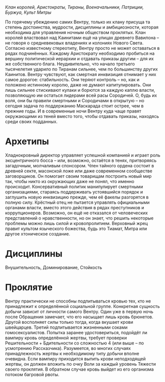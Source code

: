 *Клан королей, Аристократы, Тираны, Военачальники, Патриции, Буржуа, Культ Митры*

По горячему убеждению самих Вентру, только их клану присуща та степень достоинства, мудрости, дисциплины и амбициозности, которая необходима для управления ночным обществом проклятых. Клан королей властвовал над Каинитами ещё на улицах древнего Вавилона – не говоря о средневековых владениях и колониях Нового Света.
Согласно известному стереотипу, Вентру просто не может оставаться в рядах подчинённых. Каждому Аристократу необходимо пробиться на вершину политической иерархии и отдавать приказы другим – для их же собственного блага.
Неудивительно, что начало третьего тысячелетия ударило по Тиранам сильнее, чем по большинству других Каинитов. Вентру чувствуют, как смертная инквизиция отнимает у них самое дорогое: стабильность. Они теряют контроль – но, как и положено истинному королю, даже не думают капитулировать. Они лишь сильнее стискивают кулаки и борются за каждую каплю власти, позволяющую им остаться лидерами всей расы Сородичей.
О, будь их воля, они бы правили смертными и Сородичами в открытую – но сегодня задача по поддержанию Маскарада стоит острее, чем в прежние годы. И в современные ночи Вентру куда чаще правят окружающими из теней вместо того, чтобы отдавать приказы, находясь среди своих подданных.

# Архетипы

Хладнокровный директор управляет успешной компанией и играет роль эксцентричного босса – или, возможно, остаётся в тенях, притворяясь загадочным, молчаливым спонсором.
Член тайного ордена состоит в древней секте, масонской ложе или даже современном сообществе заговорщиков. Он помогает своим товарищам построить новый мир так, чтобы никто из окружающих даже не понял, что именно происходит.
Консервативный политик манипулирует смертными организациями, стараясь поддерживать устоявшийся порядок и заглушить новую инквизицию прежде, чем её факелы разгорятся в полную силу.
Крёстный отец не пытается управлять официальными органами власти, вместо этого действия в рядах преступников и коррупционеров. Возможно, он ещё не отказался от человеческих представлений о нравственности, но он знает, что решить некоторые проблемы можно лишь силой и кровопролитием.
Верховный жрец правит культом языческого божества, будь это Тиамат, Митра или другое хтоническое создание.

# Дисциплины

Внушительность, Доминирование, Стойкость

# Проклятие

Вентру практически не способны подпитываться кровью тех, кто не принадлежит к определённой социальной группе. Конкретная сущность добычи зависит от личности самого Вентру. Один уже в первую ночь после Обращения замечает, что его насыщает лишь кровь брюнетов. Другой восполняет силы только тогда, когда вкушает крови швейцарцев. Третий подпитывается жизненными соками гомосексуалистов.
Попытка заранее удостовериться, подойдёт ли вампиру кровь определённой жертвы, требует проверки Решительности + Бдительности со сложностью 4 (или выше – по усмотрению Рассказчика). Разумеется, во многих случаях принадлежность жертвы к необходимому типу добычи вполне очевидна. Если вампиру приходится выпить крови неподходящей жертвы, он должен вложить по очку Воли за каждый уровень Тяжести своего проклятия. В обратном случае кровь выйдет из его организма потоком багровой рвоты.